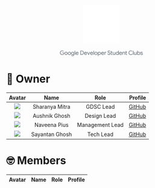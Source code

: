 <p align="center"><img width="20%" src = "https://github.com/dsctsec/.github/blob/main/profile/assets/gdsc-logo-animation.gif"></p>
<p align="center"><img width ="45%" src="https://github.com/dsctsec/.github/blob/main/profile/assets/gdsc.png"></p>

# 🏢 Owner
| Avatar | Name | Role | Profile |
|:---------:|:----------:|:-------------:|------:|
|  <img src="https://avatars.githubusercontent.com/u/94007936?v=4" width="80px">| Sharanya Mitra |GDSC Lead|[GitHub](https://github.com/Rick-mad-lab)|
|  <img src="https://avatars.githubusercontent.com/u/113824572?v=4" width="80px">| Aushnik Ghosh |Design Lead|[GitHub](https://github.com/Aushnik)|
|  <img src="https://avatars.githubusercontent.com/u/67611775?v=4" width="80px">| Naveena Pius |Management Lead|[GitHub](https://github.com/naveenapius)|
|  <img src="https://avatars.githubusercontent.com/u/76593476?v=4" width="80px">| Sayantan Ghosh |Tech Lead|[GitHub](https://github.com/stravo1)|
# 🤓 Members
| Avatar | Name | Role | Profile |
|:---------:|:----------:|:-------------:|------:|



